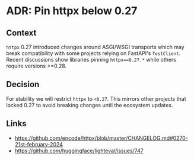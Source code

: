 # ADR: Pin httpx below 0.27

## Context
`httpx` 0.27 introduced changes around ASGI/WSGI transports which may break compatibility with some projects relying on FastAPI's `TestClient`. Recent discussions show libraries pinning `httpx==0.27.*` while others require versions >=0.28.

## Decision
For stability we will restrict `httpx` to `<0.27`. This mirrors other projects that locked 0.27 to avoid breaking changes until the ecosystem updates.

## Links
- <https://github.com/encode/httpx/blob/master/CHANGELOG.md#0270-21st-february-2024>
- <https://github.com/huggingface/lighteval/issues/747>

